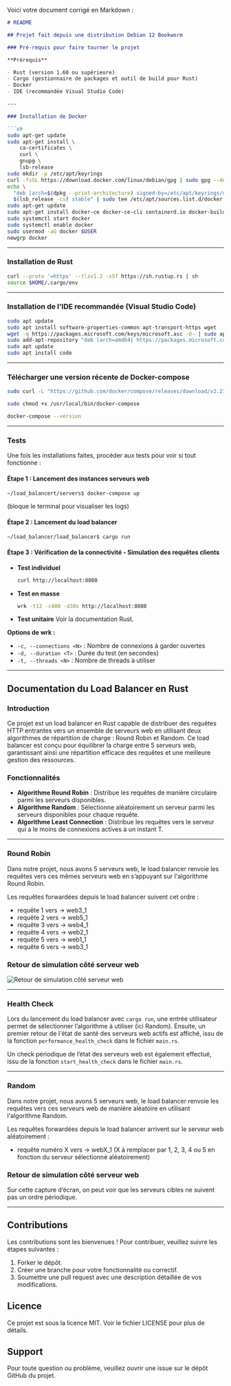 Voici votre document corrigé en Markdown :

```markdown
# README

## Projet fait depuis une distribution Debian 12 Bookworm

### Pré-requis pour faire tourner le projet

**Prérequis**

- Rust (version 1.60 ou supérieure)
- Cargo (gestionnaire de packages et outil de build pour Rust)
- Docker
- IDE (recommandée Visual Studio Code)

---

### Installation de Docker

```sh
sudo apt-get update
sudo apt-get install \
    ca-certificates \
    curl \
    gnupg \
    lsb-release
sudo mkdir -p /etc/apt/keyrings
curl -fsSL https://download.docker.com/linux/debian/gpg | sudo gpg --dearmor -o /etc/apt/keyrings/docker.gpg
echo \
  "deb [arch=$(dpkg --print-architecture) signed-by=/etc/apt/keyrings/docker.gpg] https://download.docker.com/linux/debian \
  $(lsb_release -cs) stable" | sudo tee /etc/apt/sources.list.d/docker.list > /dev/null
sudo apt-get update
sudo apt-get install docker-ce docker-ce-cli containerd.io docker-buildx-plugin docker-compose-plugin
sudo systemctl start docker
sudo systemctl enable docker
sudo usermod -aG docker $USER
newgrp docker
```

---

### Installation de Rust

```sh
curl --proto '=https' --tlsv1.2 -sSf https://sh.rustup.rs | sh
source $HOME/.cargo/env
```

---

### Installation de l'IDE recommandée (Visual Studio Code)

```sh
sudo apt update
sudo apt install software-properties-common apt-transport-https wget
wget -q https://packages.microsoft.com/keys/microsoft.asc -O- | sudo apt-key add -
sudo add-apt-repository "deb [arch=amd64] https://packages.microsoft.com/repos/vscode stable main"
sudo apt update
sudo apt install code
```

---

### Télécharger une version récente de Docker-compose

```sh
sudo curl -L "https://github.com/docker/compose/releases/download/v2.21.0/docker-compose-$(uname -s)-$(uname -m)" -o /usr/local/bin/docker-compose

sudo chmod +x /usr/local/bin/docker-compose

docker-compose --version
```

---

### Tests

Une fois les installations faites, procéder aux tests pour voir si tout fonctionne :

#### Étape 1 : Lancement des instances serveurs web

```sh
~/load_balancert/servers$ docker-compose up
```

(bloque le terminal pour visualiser les logs)

#### Étape 2 : Lancement du load balancer

```sh
~/load_balancer/load_balancer$ cargo run
```

#### Étape 3 : Vérification de la connectivité - Simulation des requêtes clients

- **Test individuel**
  ```sh
  curl http://localhost:8080
  ```

- **Test en masse**
  ```sh
  wrk -t12 -c400 -d30s http://localhost:8080
  ```

- **Test unitaire**
  Voir la documentation Rust.

**Options de wrk :**

- `-c, --connections <N>` : Nombre de connexions à garder ouvertes
- `-d, --duration <T>` : Durée du test (en secondes)
- `-t, --threads <N>` : Nombre de threads à utiliser

---

## Documentation du Load Balancer en Rust

### Introduction

Ce projet est un load balancer en Rust capable de distribuer des requêtes HTTP entrantes vers un ensemble de serveurs web en utilisant deux algorithmes de répartition de charge : Round Robin et Random. Ce load balancer est conçu pour équilibrer la charge entre 5 serveurs web, garantissant ainsi une répartition efficace des requêtes et une meilleure gestion des ressources.

### Fonctionnalités

- **Algorithme Round Robin** : Distribue les requêtes de manière circulaire parmi les serveurs disponibles.
- **Algorithme Random** : Sélectionne aléatoirement un serveur parmi les serveurs disponibles pour chaque requête.
- **Algorithme Least Connection** : Distribue les requêtes vers le serveur qui a le moins de connexions actives à un instant T.

---

### Round Robin

Dans notre projet, nous avons 5 serveurs web, le load balancer renvoie les requêtes vers ces mêmes serveurs web en s’appuyant sur l'algorithme Round Robin.

Les requêtes forwardées depuis le load balancer suivent cet ordre :

- requête 1
  vers → web3_1
- requête 2
  vers → web5_1
- requête 3
  vers → web4_1
- requête 4
  vers → web2_1
- requête 5
  vers → web1_1
- requête 6
  vers → web3_1

### Retour de simulation côté serveur web
![Retour de simulation côté serveur web](images/Rust1RRobin.png)

---

### Health Check

Lors du lancement du load balancer avec `cargo run`, une entrée utilisateur permet de sélectionner l’algorithme à utiliser (ici Random). Ensuite, un premier retour de l'état de santé des serveurs web actifs est affiché, issu de la fonction `performance_health_check` dans le fichier `main.rs`.

Un check périodique de l’état des serveurs web est également effectué, issu de la fonction `start_health_check` dans le fichier `main.rs`.

---

### Random

Dans notre projet, nous avons 5 serveurs web, le load balancer renvoie les requêtes vers ces serveurs web de manière aléatoire en utilisant l'algorithme Random.

Les requêtes forwardées depuis le load balancer arrivent sur le serveur web aléatoirement :

- requête numéro X
  vers → webX_1 (X à remplacer par 1, 2, 3, 4 ou 5 en fonction du serveur sélectionné aléatoirement)

### Retour de simulation côté serveur web

Sur cette capture d’écran, on peut voir que les serveurs cibles ne suivent pas un ordre périodique.

---

## Contributions

Les contributions sont les bienvenues ! Pour contribuer, veuillez suivre les étapes suivantes :

1. Forker le dépôt.
2. Créer une branche pour votre fonctionnalité ou correctif.
3. Soumettre une pull request avec une description détaillée de vos modifications.

## Licence

Ce projet est sous la licence MIT. Voir le fichier LICENSE pour plus de détails.

## Support

Pour toute question ou problème, veuillez ouvrir une issue sur le dépôt GitHub du projet.
```
